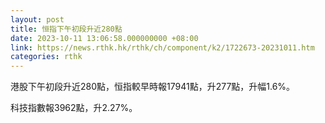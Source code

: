 ```yaml
---
layout: post
title: 恒指下午初段升近280點
date: 2023-10-11 13:06:58.000000000 +08:00
link: https://news.rthk.hk/rthk/ch/component/k2/1722673-20231011.htm
categories: rthk
---
```


港股下午初段升近280點，恒指較早時報17941點，升277點，升幅1.6%。

科技指數報3962點，升2.27%。
